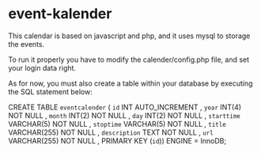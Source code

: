 # event-kalender

This calendar is based on javascript and php, and it uses mysql to storage the events.

To run it properly you have to modify the calender/config.php file, and set
your login data right.

As for now, you must also create a table within your database by executing the
SQL statement below:

CREATE TABLE `eventcalender` (
  `id` INT AUTO_INCREMENT ,
  `year` INT(4) NOT NULL ,
  `month` INT(2) NOT NULL ,
  `day` INT(2) NOT NULL ,
  `starttime` VARCHAR(5) NOT NULL ,
  `stoptime` VARCHAR(5) NOT NULL ,
  `title` VARCHAR(255) NOT NULL ,
  `description` TEXT NOT NULL ,
  `url` VARCHAR(255) NOT NULL ,
  PRIMARY KEY (`id`)) ENGINE = InnoDB;
